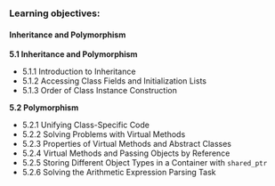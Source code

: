 ### Learning objectives:

#### Inheritance and Polymorphism

**5.1 Inheritance and Polymorphism**
- 5.1.1 Introduction to Inheritance
- 5.1.2 Accessing Class Fields and Initialization Lists  
- 5.1.3 Order of Class Instance Construction

**5.2 Polymorphism**
- 5.2.1 Unifying Class-Specific Code
- 5.2.2 Solving Problems with Virtual Methods
- 5.2.3 Properties of Virtual Methods and Abstract Classes
- 5.2.4 Virtual Methods and Passing Objects by Reference
- 5.2.5 Storing Different Object Types in a Container with `shared_ptr`
- 5.2.6 Solving the Arithmetic Expression Parsing Task


